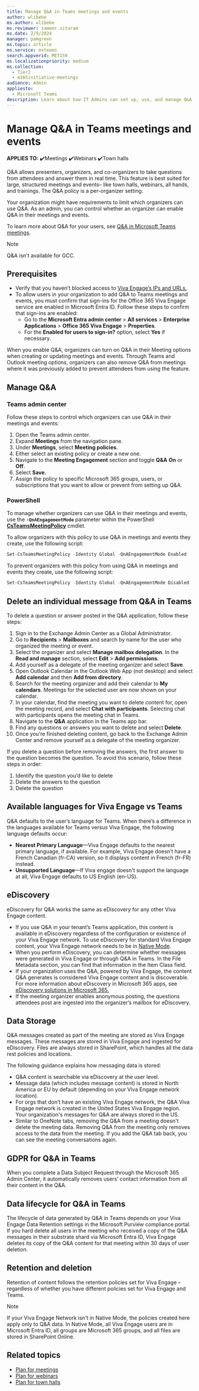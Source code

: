```yaml
---
title: Manage Q&A in Teams meetings and events
author: wlibebe
ms.author: wlibebe
ms.reviewer: sameer.sitaram
ms.date: 2/9/2024
manager: pamgreen
ms.topic: article
ms.service: msteams
search.appverid: MET150
ms.localizationpriority: medium
ms.collection: 
  - Tier2
  - m365initiative-meetings
audience: Admin
appliesto: 
  - Microsoft Teams
description: Learn about how IT Admins can set up, use, and manage Q&A in Q&A for Teams meetings, webinars, and town halls. Learn about Q&A, a structured approach to gathering questions snd organizing discussions. Learn how to delete individual Q&A   messages. Learn about using available languages for Q&A. Understand the data lifecycle and data retention and deletion policies for Q&A.
---
```

# Manage Q&A in Teams meetings and events

**APPLIES TO:** ✔️Meetings ✔️Webinars ✔️Town halls

Q&A allows presenters, organizers, and co-organizers to take questions from attendees and answer them in real time. This feature is best suited for large, structured meetings and events– like town halls, webinars, all hands, and trainings. The Q&A policy is a per-organizer setting.

Your organization might have requirements to limit which organizers can use Q&A. As an admin, you can control whether an organizer can enable Q&A in their meetings and events.

To learn more about Q&A for your users, see [Q&A in Microsoft Teams meetings](https://support.microsoft.com/office/q-a-in-microsoft-teams-meetings-f3c84c72-57c3-4b6d-aea5-67b11face787).

> [!NOTE]
> Q&A isn't available for GCC.

## Prerequisites

- Verify that you haven’t blocked access to [Viva Engage’s IPs and URLs.](/microsoft-365/enterprise/urls-and-ip-address-ranges)
- To allow users in your organization to add Q&A to Teams meetings and events, you must confirm that sign-ins for the Office 365 Viva Engage service are enabled in Microsoft Entra ID.
Follow these steps to confirm that sign-ins are enabled:
  - Go to the **Microsoft Entra admin center** > **All services** > **Enterprise Applications** > **Office 365 Viva Engage** > **Properties**.
  - For the **Enabled for users to sign-in?** option, select **Yes** if necessary.

When you enable Q&A, organizers can turn on Q&A in their Meeting options when creating or updating meetings and events. Through Teams and Outlook meeting options, organizers can also remove Q&A from meetings where it was previously added to prevent attendees from using the feature.

## Manage Q&A

### Teams admin center

Follow these steps to control which organizers can use Q&A in their meetings and events:

1. Open the Teams admin center.
2. Expand **Meetings** from the navigation pane.
3. Under **Meetings**, select **Meeting policies**.
4. Either select an existing policy or create a new one.
5. Navigate to the **Meeting Engagement** section and toggle **Q&A** **On** or **Off**.
6. Select **Save**.
7. Assign the policy to specific Microsoft 365 groups, users, or subscriptions that you want to allow or prevent from setting up Q&A.

### PowerShell

To manage whether organizers can use Q&A in their meetings and events, use the **`-QnAEngagementMode`** parameter within the PowerShell [**CsTeamsMeetingPolicy**](/powershell/module/skype/set-csteamsmeetingpolicy) cmdlet.

To allow organizers with this policy to use Q&A in meetings and events they create, use the following script:

```PowerShell
Set-CsTeamsMeetingPolicy -Identity Global -QnAEngagementMode Enabled
```

To prevent organizers with this policy from using Q&A in meetings and events they create, use the following script:

```PowerShell
Set-CsTeamsMeetingPolicy -Identity Global -QnAEngagementMode Disabled
```

## Delete an individual message from Q&A in Teams

To delete a question or answer posted in the Q&A application, follow these steps:

1. Sign in to the Exchange Admin Center as a Global Administrator.
2. Go to **Recipients** > **Mailboxes** and search by name for the user who organized the meeting or event.
3. Select the organizer and select **Manage mailbox delegation**. In the **Read and manage** section, select **Edit** > **Add permissions**.
4. Add yourself as a delegate of the meeting organizer and select **Save**.
5. Open Outlook Calendar in the Outlook Web App (not desktop) and select **Add calendar** and then **Add from directory**.
6. Search for the meeting organizer and add their calendar to **My calendars**. Meetings for the selected user are now shown on your calendar.
7. In your calendar, find the meeting you want to delete content for, open the meeting record, and select **Chat with participants**. Selecting chat with participants opens the meeting chat in Teams.
8. Navigate to the **Q&A** application in the Teams app bar.
9. Find any questions or answers you want to delete and select **Delete**.
10. Once you’re finished deleting content, go back to the Exchange Admin Center and remove yourself as a delegate of the meeting organizer.

If you delete a question before removing the answers, the first answer to the question becomes the question. To avoid this scenario, follow these steps in order:

1. Identify the question you’d like to delete
2. Delete the answers to the question
3. Delete the question

## Available languages for Viva Engage vs Teams

Q&A defaults to the user’s language for Teams. When there’s a difference in the languages available for Teams versus Viva Engage, the following language defaults occur:

- **Nearest Primary Language**—Viva Engage defaults to the nearest primary language, if available. For example, Viva Engage doesn’t have a French Canadian (fr-CA) version, so it displays content in French (fr-FR) instead.
- **Unsupported Language**—If Viva engage doesn't support the language at all, Viva Engage defaults to US English (en-US).

## eDiscovery

eDiscovery for Q&A works the same as eDiscovery for any other Viva Engage content.

- If you use Q&A in your tenant’s Teams application, this content is available in eDiscovery regardless of the configuration or existence of your Viva Engage network. To use eDiscovery for standard Viva Engage content, your Viva Engage network needs to be in [Native Mode](/viva/engage/overview-native-mode).
- When you perform eDiscovery, you can determine whether messages were generated in Viva Engage or through Q&A in Teams. In the File Metadata section, you can find that information in the Item Class field.
- If your organization uses the Q&A, powered by Viva Engage, the content Q&A generates is considered Viva Engage content and is discoverable. For more information about eDiscovery in Microsoft 365 apps, see [eDiscovery solutions in Microsoft 365.](/microsoft-365/compliance/ediscovery)
- If the meeting organizer enables anonymous posting, the questions attendees post are ingested into the organizer’s mailbox for eDiscovery.

## Data Storage

Q&A messages created as part of the meeting are stored as Viva Engage messages. These messages are stored in Viva Engage and ingested for eDiscovery.
Files are always stored in SharePoint, which handles all the data rest policies and locations.

The following guidance explains how messaging data is stored:

- Q&A content is searchable via eDiscovery at the user level.
- Message data (which includes message content) is stored in North America or EU by default (depending on your Viva Engage network location).
- For orgs that don’t have an existing Viva Engage network, the Q&A Viva Engage network is created in the United States Viva Engage region. Your organization's messages for Q&A are always stored in the US.
- Similar to OneNote tabs, removing the Q&A from a meeting doesn't delete the meeting data. Removing Q&A from the meeting only removes access to the data from the meeting. If you add the Q&A tab back, you can see the meeting conversations again.

## GDPR for Q&A in Teams

When you complete a Data Subject Request through the Microsoft 365 Admin Center, it automatically removes users’ contact information from all their content in the Q&A.

## Data lifecycle for Q&A in Teams

The lifecycle of data generated by Q&A in Teams depends on your Viva Engage Data Retention settings in the Microsoft Purview compliance portal. If you hard delete all users in the meeting who received a copy of the Q&A messages in their substrate shard via Microsoft Entra ID, Viva Engage deletes its copy of the Q&A content for that meeting within 30 days of user deletion.

## Retention and deletion

Retention of content follows the retention policies set for Viva Engage – regardless of whether you have different policies set for Viva Engage and Teams.

> [!NOTE]
> If your Viva Engage Network isn't in Native Mode, the policies created here apply only to Q&A data. In Native Mode, all Viva Engage users are in Microsoft Entra ID, all groups are Microsoft 365 groups, and all files are stored in SharePoint Online.

## Related topics

- [Plan for meetings](plan-meetings.md)
- [Plan for webinars](plan-webinars.md)
- [Plan for town halls](plan-town-halls.md)

